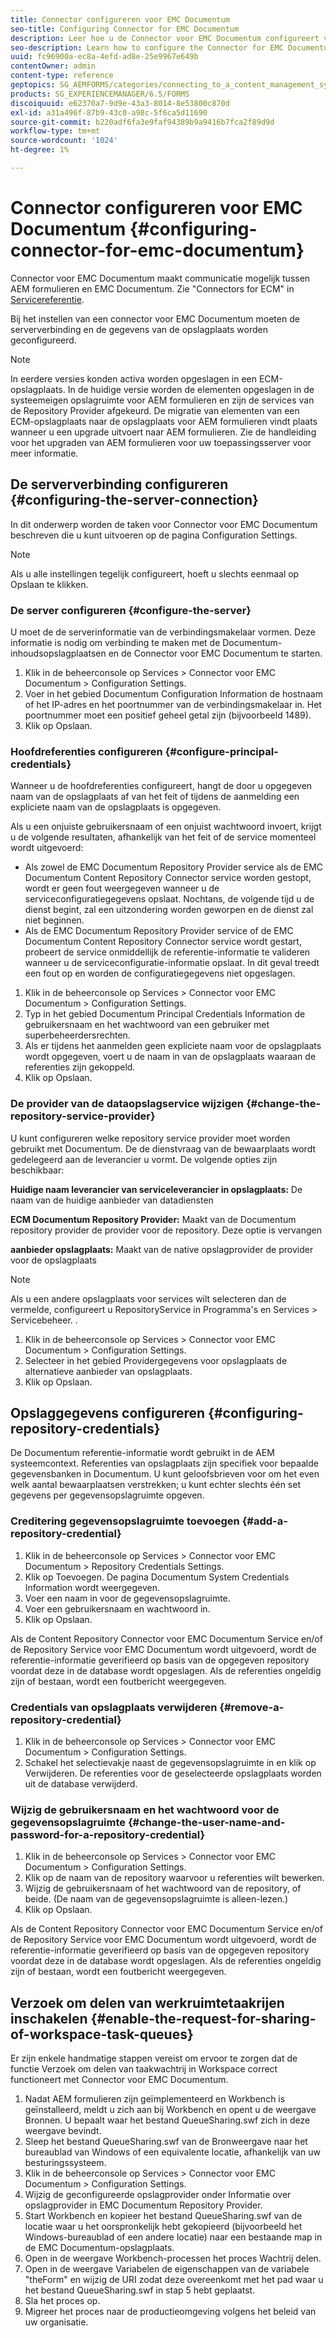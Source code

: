 ```yaml
---
title: Connector configureren voor EMC Documentum
seo-title: Configuring Connector for EMC Documentum
description: Leer hoe u de Connector voor EMC Documentum configureert voor communicatie tussen AEM formulieren en EMC Documentum.
seo-description: Learn how to configure the Connector for EMC Documentum to enable communication between AEM forms and EMC Documentum.
uuid: fc96900a-ec8a-4efd-ad8e-25e9967e649b
contentOwner: admin
content-type: reference
geptopics: SG_AEMFORMS/categories/connecting_to_a_content_management_system
products: SG_EXPERIENCEMANAGER/6.5/FORMS
discoiquuid: e62370a7-9d9e-43a3-8014-8e53800c870d
exl-id: a31a496f-87b9-43c0-a98c-5f6ca5d11690
source-git-commit: b220adf6fa3e9faf94389b9a9416b7fca2f89d9d
workflow-type: tm+mt
source-wordcount: '1024'
ht-degree: 1%

---
```


# Connector configureren voor EMC Documentum {#configuring-connector-for-emc-documentum}

Connector voor EMC Documentum maakt communicatie mogelijk tussen AEM formulieren en EMC Documentum. Zie &quot;Connectors for ECM&quot; in [Servicereferentie](https://www.adobe.com/go/learn_aemforms_services_63).

Bij het instellen van een connector voor EMC Documentum moeten de serververbinding en de gegevens van de opslagplaats worden geconfigureerd.

>[!NOTE]
>
>In eerdere versies konden activa worden opgeslagen in een ECM-opslagplaats. In de huidige versie worden de elementen opgeslagen in de systeemeigen opslagruimte voor AEM formulieren en zijn de services van de Repository Provider afgekeurd. De migratie van elementen van een ECM-opslagplaats naar de opslagplaats voor AEM formulieren vindt plaats wanneer u een upgrade uitvoert naar AEM formulieren. Zie de handleiding voor het upgraden van AEM formulieren voor uw toepassingsserver voor meer informatie.

## De serververbinding configureren {#configuring-the-server-connection}

In dit onderwerp worden de taken voor Connector voor EMC Documentum beschreven die u kunt uitvoeren op de pagina Configuration Settings.

>[!NOTE]
>
>Als u alle instellingen tegelijk configureert, hoeft u slechts eenmaal op Opslaan te klikken.

### De server configureren {#configure-the-server}

U moet de de serverinformatie van de verbindingsmakelaar vormen. Deze informatie is nodig om verbinding te maken met de Documentum-inhoudsopslagplaatsen en de Connector voor EMC Documentum te starten.

1. Klik in de beheerconsole op Services > Connector voor EMC Documentum > Configuration Settings.
1. Voer in het gebied Documentum Configuration Information de hostnaam of het IP-adres en het poortnummer van de verbindingsmakelaar in. Het poortnummer moet een positief geheel getal zijn (bijvoorbeeld 1489).
1. Klik op Opslaan.

### Hoofdreferenties configureren {#configure-principal-credentials}

Wanneer u de hoofdreferenties configureert, hangt de door u opgegeven naam van de opslagplaats af van het feit of tijdens de aanmelding een expliciete naam van de opslagplaats is opgegeven.

Als u een onjuiste gebruikersnaam of een onjuist wachtwoord invoert, krijgt u de volgende resultaten, afhankelijk van het feit of de service momenteel wordt uitgevoerd:

* Als zowel de EMC Documentum Repository Provider service als de EMC Documentum Content Repository Connector service worden gestopt, wordt er geen fout weergegeven wanneer u de serviceconfiguratiegegevens opslaat. Nochtans, de volgende tijd u de dienst begint, zal een uitzondering worden geworpen en de dienst zal niet beginnen.
* Als de EMC Documentum Repository Provider service of de EMC Documentum Content Repository Connector service wordt gestart, probeert de service onmiddellijk de referentie-informatie te valideren wanneer u de serviceconfiguratie-informatie opslaat. In dit geval treedt een fout op en worden de configuratiegegevens niet opgeslagen.

1. Klik in de beheerconsole op Services > Connector voor EMC Documentum > Configuration Settings.
1. Typ in het gebied Documentum Principal Credentials Information de gebruikersnaam en het wachtwoord van een gebruiker met superbeheerdersrechten.
1. Als er tijdens het aanmelden geen expliciete naam voor de opslagplaats wordt opgegeven, voert u de naam in van de opslagplaats waaraan de referenties zijn gekoppeld.
1. Klik op Opslaan.

### De provider van de dataopslagservice wijzigen {#change-the-repository-service-provider}

U kunt configureren welke repository service provider moet worden gebruikt met Documentum. De de dienstvraag van de bewaarplaats wordt gedelegeerd aan de leverancier u vormt. De volgende opties zijn beschikbaar:

**Huidige naam leverancier van serviceleverancier in opslagplaats:** De naam van de huidige aanbieder van datadiensten

**ECM Documentum Repository Provider:** Maakt van de Documentum repository provider de provider voor de repository. Deze optie is vervangen

**aanbieder opslagplaats:** Maakt van de native opslagprovider de provider voor de opslagplaats

>[!NOTE]
>
>Als u een andere opslagplaats voor services wilt selecteren dan de vermelde, configureert u RepositoryService in Programma&#39;s en Services > Servicebeheer. <!-- Fix broken link (See Managing Services) -->.

1. Klik in de beheerconsole op Services > Connector voor EMC Documentum > Configuration Settings.
1. Selecteer in het gebied Providergegevens voor opslagplaats de alternatieve aanbieder van opslagplaats.
1. Klik op Opslaan.

## Opslaggegevens configureren {#configuring-repository-credentials}

De Documentum referentie-informatie wordt gebruikt in de AEM systeemcontext. Referenties van opslagplaats zijn specifiek voor bepaalde gegevensbanken in Documentum. U kunt geloofsbrieven voor om het even welk aantal bewaarplaatsen verstrekken; u kunt echter slechts één set gegevens per gegevensopslagruimte opgeven.

### Creditering gegevensopslagruimte toevoegen {#add-a-repository-credential}

1. Klik in de beheerconsole op Services > Connector voor EMC Documentum > Repository Credentials Settings.
1. Klik op Toevoegen. De pagina Documentum System Credentials Information wordt weergegeven.
1. Voer een naam in voor de gegevensopslagruimte.
1. Voer een gebruikersnaam en wachtwoord in.
1. Klik op Opslaan.

Als de Content Repository Connector voor EMC Documentum Service en/of de Repository Service voor EMC Documentum wordt uitgevoerd, wordt de referentie-informatie geverifieerd op basis van de opgegeven repository voordat deze in de database wordt opgeslagen. Als de referenties ongeldig zijn of bestaan, wordt een foutbericht weergegeven.

### Credentials van opslagplaats verwijderen {#remove-a-repository-credential}

1. Klik in de beheerconsole op Services > Connector voor EMC Documentum > Configuration Settings.
1. Schakel het selectievakje naast de gegevensopslagruimte in en klik op Verwijderen. De referenties voor de geselecteerde opslagplaats worden uit de database verwijderd.

### Wijzig de gebruikersnaam en het wachtwoord voor de gegevensopslagruimte {#change-the-user-name-and-password-for-a-repository-credential}

1. Klik in de beheerconsole op Services > Connector voor EMC Documentum > Configuration Settings.
1. Klik op de naam van de repository waarvoor u referenties wilt bewerken.
1. Wijzig de gebruikersnaam of het wachtwoord van de repository, of beide. (De naam van de gegevensopslagruimte is alleen-lezen.)
1. Klik op Opslaan.

Als de Content Repository Connector voor EMC Documentum Service en/of de Repository Service voor EMC Documentum wordt uitgevoerd, wordt de referentie-informatie geverifieerd op basis van de opgegeven repository voordat deze in de database wordt opgeslagen. Als de referenties ongeldig zijn of bestaan, wordt een foutbericht weergegeven.

## Verzoek om delen van werkruimtetaakrijen inschakelen {#enable-the-request-for-sharing-of-workspace-task-queues}

Er zijn enkele handmatige stappen vereist om ervoor te zorgen dat de functie Verzoek om delen van taakwachtrij in Workspace correct functioneert met Connector voor EMC Documentum.

1. Nadat AEM formulieren zijn geïmplementeerd en Workbench is geïnstalleerd, meldt u zich aan bij Workbench en opent u de weergave Bronnen. U bepaalt waar het bestand QueueSharing.swf zich in deze weergave bevindt.
1. Sleep het bestand QueueSharing.swf van de Bronweergave naar het bureaublad van Windows of een equivalente locatie, afhankelijk van uw besturingssysteem.
1. Klik in de beheerconsole op Services > Connector voor EMC Documentum > Configuration Settings.
1. Wijzig de geconfigureerde opslagprovider onder Informatie over opslagprovider in EMC Documentum Repository Provider.
1. Start Workbench en kopieer het bestand QueueSharing.swf van de locatie waar u het oorspronkelijk hebt gekopieerd (bijvoorbeeld het Windows-bureaublad of een andere locatie) naar een bestaande map in de EMC Documentum-opslagplaats.
1. Open in de weergave Workbench-processen het proces Wachtrij delen.
1. Open in de weergave Variabelen de eigenschappen van de variabele &quot;theForm&quot; en wijzig de URI zodat deze overeenkomt met het pad waar u het bestand QueueSharing.swf in stap 5 hebt geplaatst.
1. Sla het proces op.
1. Migreer het proces naar de productieomgeving volgens het beleid van uw organisatie.
